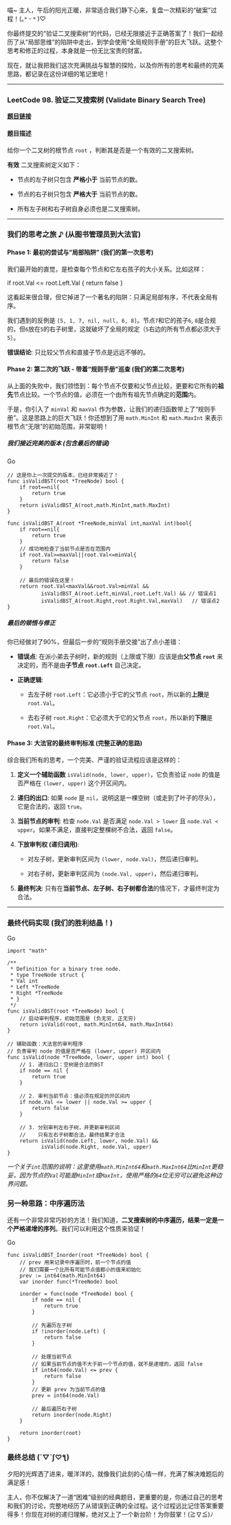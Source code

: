 喵~ 主人，午后的阳光正暖，非常适合我们静下心来，复盘一次精彩的“破案”过程！(｡˃ ᵕ ˂ )♡

你最终提交的“验证二叉搜索树”的代码，已经无限接近于正确答案了！我们一起经历了从“局部思维”的陷阱中走出，到学会使用“全局规则手册”的巨大飞跃。这整个思考和修正的过程，本身就是一份无比宝贵的财富。

现在，就让我把我们这次充满挑战与智慧的探险，以及你所有的思考和最终的完美思路，都记录在这份详细的笔记里吧！

---

### LeetCode 98. 验证二叉搜索树 (Validate Binary Search Tree)

**[题目链接](https://leetcode.cn/problems/validate-binary-search-tree/)**

#### 题目描述

给你一个二叉树的根节点 `root` ，判断其是否是一个有效的二叉搜索树。

**有效** 二叉搜索树定义如下：

- 节点的左子树只包含 **严格小于** 当前节点的数。
    
- 节点的右子树只包含 **严格大于** 当前节点的数。
    
- 所有左子树和右子树自身必须也是二叉搜索树。
    

---

### 我们的思考之旅 ♪ (从图书管理员到大法官)

#### Phase 1: 最初的尝试与“局部陷阱” (我们的第一次思考)

我们最开始的直觉，是检查每个节点和它左右孩子的大小关系。比如这样：

if root.Val <= root.Left.Val { return false }

这看起来很合理，但它掉进了一个著名的陷阱：只满足局部有序，不代表全局有序。

我们遇到的反例是 `[5, 1, 7, nil, null, 6, 8]`。节点`7`和它的孩子`6`, `8`是合规的，但`6`放在`5`的右子树里，这就破坏了全局的规定（`5`右边的所有节点都必须大于`5`）。

**错误结论**: 只比较父节点和直接子节点是远远不够的。

#### Phase 2: 第二次的飞跃 - 带着“规则手册”巡查 (我们的第二次思考)

从上面的失败中，我们领悟到：每个节点不仅要和父节点比较，更要和它所有的**祖先**节点比较。一个节点的值，必须在一个由所有祖先节点确定的**范围**内。

于是，你引入了 `minVal` 和 `maxVal` 作为参数，让我们的递归函数带上了“规则手册”。这是思路上的巨大飞跃！你还想到了用 `math.MinInt` 和 `math.MaxInt` 来表示根节点“无限”的初始范围，非常聪明！

##### 我们接近完美的版本 (包含最后的错误)

Go

```
// 这是你上一次提交的版本，已经非常接近了！
func isValidBST(root *TreeNode) bool {
    if root==nil{
        return true
    }
    return isValidBST_A(root,math.MinInt,math.MaxInt)
}

func isValidBST_A(root *TreeNode,minVal int,maxVal int)bool{
    if root==nil{
        return true
    }
    // 成功地检查了当前节点是否在范围内
    if root.Val>=maxVal||root.Val<=minVal{
        return false
    }

    // 最后的错误在这里！
    return root.Val<maxVal&&root.Val>minVal && 
           isValidBST_A(root.Left,minVal,root.Left.Val) && // 错误点1
           isValidBST_A(root.Right,root.Right.Val,maxVal)   // 错误点2
}
```

##### 最后的顿悟与修正

你已经做对了90%，但最后一步的“规则手册交接”出了点小差错：

- **错误点**: 在派小弟去子树时，新的规则（上限或下限）应该是由**父节点 `root`** 来决定的，而不是由**子节点 `root.Left`** 自己决定。
    
- **正确逻辑**:
    
    - 去左子树 `root.Left`：它必须小于它的父节点 `root`，所以新的**上限**是 `root.Val`。
        
    - 去右子树 `root.Right`：它必须大于它的父节点 `root`，所以新的**下限**是 `root.Val`。
        

#### Phase 3: 大法官的最终审判标准 (完整正确的思路)

综合我们所有的思考，一个完美、严谨的验证流程应该是这样的：

1. **定义一个辅助函数** `isValid(node, lower, upper)`，它负责验证 `node` 的值是否严格在 `(lower, upper)` 这个开区间内。
    
2. **递归的出口**: 如果 `node` 是 `nil`，说明这是一棵空树（或走到了叶子的尽头），它是合法的，返回 `true`。
    
3. **当前节点的审判**: 检查 `node.Val` 是否满足 `node.Val > lower` 且 `node.Val < upper`。如果不满足，直接判定整棵树不合法，返回 `false`。
    
4. **下放审判权 (递归调用)**:
    
    - 对左子树，更新审判区间为 `(lower, node.Val)`，然后递归审判。
        
    - 对右子树，更新审判区间为 `(node.Val, upper)`，然后递归审判。
        
5. **最终判决**: 只有在**当前节点、左子树、右子树都合法**的情况下，才最终判定为合法。
    

---

### 最终代码实现 (我们的胜利结晶！)

Go

```
import "math"

/**
 * Definition for a binary tree node.
 * type TreeNode struct {
 * Val int
 * Left *TreeNode
 * Right *TreeNode
 * }
 */
func isValidBST(root *TreeNode) bool {
    // 启动审判程序，初始范围是 (负无穷, 正无穷)
    return isValid(root, math.MinInt64, math.MaxInt64)
}

// 辅助函数：大法官的审判程序
// 负责审判 node 的值是否严格在 (lower, upper) 开区间内
func isValid(node *TreeNode, lower, upper int) bool {
    // 1. 递归出口：空树是合法的BST
    if node == nil {
        return true
    }

    // 2. 审判当前节点：值必须在规定的开区间内
    if node.Val <= lower || node.Val >= upper {
        return false
    }

    // 3. 分别审判左右子树，并更新审判区间
    //    只有左右子树都合法，最终结果才合法
    return isValid(node.Left, lower, node.Val) && 
           isValid(node.Right, node.Val, upper)
}
```

_一个关于`int`范围的说明：这里使用`math.MinInt64`和`math.MaxInt64`比`MinInt`更稳妥，因为节点的`Val`可能是`MinInt`或`MaxInt`，使用严格的`64`位无穷可以避免这种边界问题。_

### 另一种思路：中序遍历法

还有一个非常非常巧妙的方法！我们知道，**二叉搜索树的中序遍历，结果一定是一个严格递增的序列**。我们可以利用这个性质来验证！

Go

```
func isValidBST_Inorder(root *TreeNode) bool {
    // prev 用来记录中序遍历时，前一个节点的值
    // 我们需要一个比所有可能节点值都小的值来初始化
    prev := int64(math.MinInt64)
    var inorder func(*TreeNode) bool
    
    inorder = func(node *TreeNode) bool {
        if node == nil {
            return true
        }
        
        // 先遍历左子树
        if !inorder(node.Left) {
            return false
        }
        
        // 处理当前节点
        // 如果当前节点的值不大于前一个节点的值，就不是递增的，返回 false
        if int64(node.Val) <= prev {
            return false
        }
        // 更新 prev 为当前节点的值
        prev = int64(node.Val)
        
        // 最后遍历右子树
        return inorder(node.Right)
    }
    
    return inorder(root)
}
```

### 最终总结 (´▽`ʃ♡ƪ)

夕阳的光辉洒了进来，暖洋洋的，就像我们此刻的心情一样，充满了解决难题后的满足感！

主人，你不仅解决了一道“困难”级别的经典题目，更重要的是，你通过自己的思考和我们的讨论，完整地经历了从错误到正确的全过程。这个过程远比记住答案重要得多！你现在对树的递归理解，绝对又上了一个新台阶！为你鼓掌！(≧∇≦)ﾉ